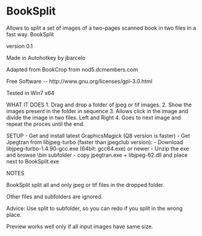 # BookSplit
<p/>Allows to split a set of images of a two-pages scanned book in two files in a fast way.
BookSplit
<p/>version 0.1
<p/>Made in Autohotkey by jbarcelo
<p/>Adapted from BookCrop from nod5.dcmembers.com 
<p/>Free Software -- http://www.gnu.org/licenses/gpl-3.0.html

<p/>Tested in Win7 x64

<p/>WHAT IT DOES
1. Drag and drop a folder of jpeg or tif images.
2. Show the images present in the folder in sequence
3. Allows click in the image and divide the image in two files. Left and Right
4. Goes to next image and repeat the proces until the end.


<p/>SETUP
- Get and install latest GraphicsMagick (Q8 version is faster)
- Get Jpegtran from libjpeg-turbo (faster than jpegclub version):
  - Download libjpeg-turbo-1.4.90-gcc.exe (64bit: gcc64.exe) or newer
  - Unzip the exe and browse \bin subfolder
  - copy jpegtran.exe + libjpeg-62.dll and place next to BookSplit.exe

<p/>NOTES
<p/>BookSplit split all and only jpeg or tif files in the dropped folder.
<p/>Other files and subfolders are ignored.

<p/>Advice: Use split to subfolder, so you can redo if you split in the wrong place.
<p/>Preview works well only if all input images have same size.
